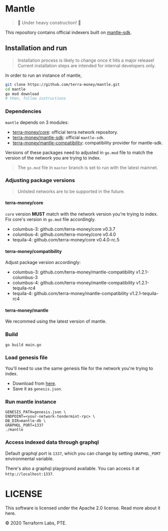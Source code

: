 # Mantle

> 🚧 Under heavy construction! 🚧

This repository contains official indexers built on [mantle-sdk](https://github.com/terra-money/mantle-sdk).

## Installation and run

> Installation process is likely to change once it hits a major release! Current installation steps are intended for internal developers only.

In order to run an instance of mantle, 

```sh
git clone https://github.com/terra-money/mantle.git
cd mantle
go mod download
# then, follow instructions
```

### Dependencies

`mantle` depends on 3 modules:
- [terra-money/core](https://github.com/terra-money/core): official terra network repository.
- [terra-money/mantle-sdk](https://github.com/terra-money/mantle-sdk): official `mantle-sdk`.
- [terra-money/mantle-compatibility](https://:github.com/terra-money/mantle-compatibility): compatibility provider for mantle-sdk.

Versions of these packages need to adjusted in `go.mod` file to match the version of the network you are trying to index.

> The `go.mod` file in `master` branch is set to run with the latest mainnet.

### Adjusting package versions

> Unlisted networks are to be supported in the future.

#### terra-money/core

`core` version **MUST** match with the network version you're trying to index. Fix core's version in `go.mod` file accordingly.

- columbus-3: github.com/terra-money/core v0.3.7
- columbus-4: github.com/terra-money/core v0.4.0
- tequila-4: github.com/terra-money/core v0.4.0-rc.5

#### terra-money/compatibility

Adjust package version accordingly:

- columbus-3: github.com/terra-money/mantle-compatibility v1.2.1-columbus-3
- columbus-4: github.com/terra-money/mantle-compatibility v1.2.1-tequila-rc4
- tequila-4: github.com/terra-money/mantle-compatibility v1.2.1-tequila-rc4

#### terra-money/mantle

We recommed using the latest version of mantle.


### Build

```
go build main.go
```

### Load genesis file

You'll need to use the same genesis file for the network you're trying to index.

- Download from [here](https://docs.terra.money/node/join-network.html#picking-a-network).
- Save it as `genesis.json`.

### Run mantle instance

```
GENESIS_PATH=genesis.json \
ENDPOINT=<your-network-tendermint-rpc> \
DB_DIR=mantle-db \
GRAPHQL_PORT=1337
./mantle
```

### Access indexed data through graphql

Default graphql port is `1337`, which you can change by setting `GRAPHQL_PORT` environmental variable.

There's also a graphql playground available. You can access it at `http://localhost:1337`.


# LICENSE


This software is licensed under the Apache 2.0 license. Read more about it here.

© 2020 Terraform Labs, PTE.
